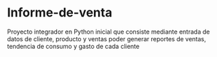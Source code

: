 # Informe-de-venta
Proyecto integrador en Python inicial que consiste mediante entrada de datos de cliente, producto y ventas poder generar reportes de ventas, tendencia de consumo y gasto de cada cliente
